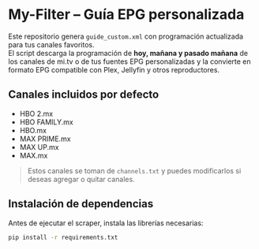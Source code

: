 # My-Filter – Guía EPG personalizada

Este repositorio genera `guide_custom.xml` con programación actualizada para tus canales favoritos.  
El script descarga la programación de **hoy, mañana y pasado mañana** de los canales de mi.tv o de tus fuentes EPG personalizadas y la convierte en formato EPG compatible con Plex, Jellyfin y otros reproductores.

## Canales incluidos por defecto

- HBO 2.mx  
- HBO FAMILY.mx  
- HBO.mx  
- MAX PRIME.mx  
- MAX UP.mx  
- MAX.mx  

> Estos canales se toman de `channels.txt` y puedes modificarlos si deseas agregar o quitar canales.

## Instalación de dependencias

Antes de ejecutar el scraper, instala las librerías necesarias:

```bash
pip install -r requirements.txt
